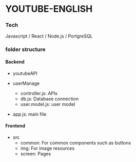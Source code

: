 # YOUTUBE-ENGLISH

### Tech
Javascript / React / Node.js / PortgreSQL

### folder structure

#### Backend
- youtubeAPI
- userManage
  - controller.js: APIs
  - db.js: Database connection
  - user.model.js: user model
  
- app.js: main file

#### Frontend
- src
  - common: For common components such as buttons
  - img: For image resources
  - screen: Pages